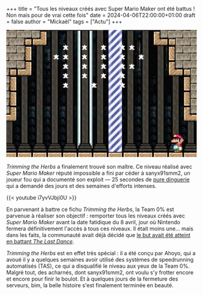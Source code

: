 +++
title = "Tous les niveaux créés avec Super Mario Maker ont été battus ! Non mais pour de vrai cette fois"
date = 2024-04-06T22:00:00+01:00
draft = false
author = "Mickaël"
tags = ["Actu"]
+++ 

![Trimming the Herbs](Mario.jpg "Ça, c'est vraiment fait.")

*Trimming the Herbs* a finalement trouvé son maître. Ce niveau réalisé avec *Super Mario Maker* réputé impossible a fini par céder à sanyx91smm2, un joueur fou qui a documenté son exploit — 25 secondes de [pure dinguerie](https://twitter.com/sanyx91smm2/status/1776407036160291101) qui a demandé des jours et des semaines d'efforts intenses.

{{< youtube i7yvVJbji0U >}} 

En parvenant à battre ce fichu *Trimming the Herbs*, la Team 0% est parvenue à réaliser son objectif : remporter tous les niveaux créés avec *Super Mario Maker* avant la date fatidique du 8 avril, jour où Nintendo fermera définitivement l'accès à tous ces niveaux. Il était moins une… mais dans les faits, la communauté avait déjà décidé que [le but avait été atteint en battant *The Last Dance*](https://nostick.fr/articles/2024/mars/2603_supermariomaker/).

*Trimming the Herbs* est en effet très spécial : il a été conçu par Ahoyo, qui a avoué il y a quelques semaines avoir utilisé des systèmes de speedrunning automatisés (TAS), ce qui a disqualifié le niveau aux yeux de la Team 0%. Malgré tout, des acharnés, dont sanyx91smm2, ont voulu s'y frotter encore et encore pour finir le boulot. Et à quelques jours de la fermeture des serveurs, bim, la belle histoire s'est finalement terminée en beauté.